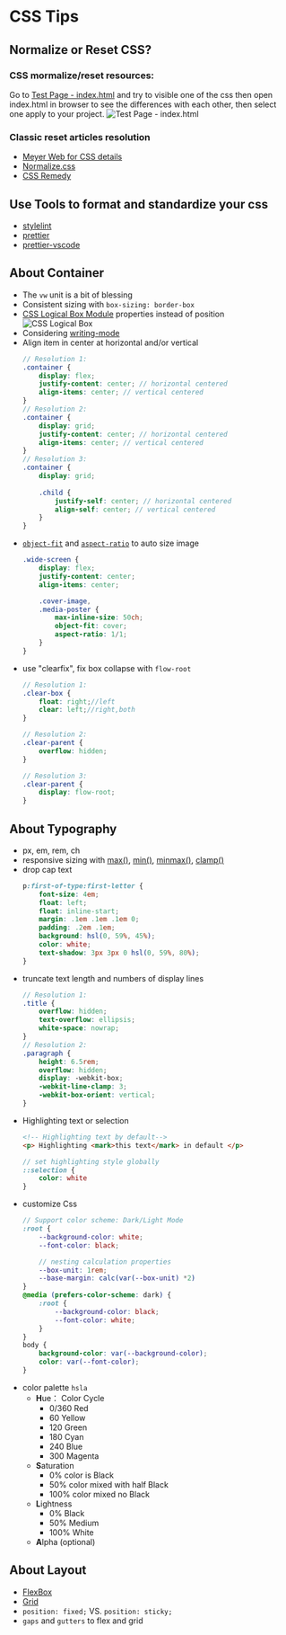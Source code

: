 # CSS Tips

## Normalize or Reset CSS?
### CSS mormalize/reset resources:
Go to [Test Page - index.html](./test-page/index.html) and try to visible one of the css then open index.html in browser to see the differences with each other, then select one apply to your project.
![Test Page - index.html](./assets/test%20page.png)
### Classic reset articles resolution
- [Meyer Web for CSS details](https://meyerweb.com/)
- [Normalize.css](https://necolas.github.io/normalize.css/)
- [CSS Remedy](https://github.com/jensimmons/cssremedy)

## Use Tools to format and standardize your css
- [stylelint](https://stylelint.io/)
- [prettier](https://prettier.io/)
- [prettier-vscode](https://github.com/prettier/prettier-vscode)

## About Container
- The `vw` unit is a bit of blessing
- Consistent sizing with `box-sizing: border-box`
- [CSS Logical Box Module](https://elad.medium.com/new-css-logical-properties-bc6945311ce7) properties instead of position
    ![CSS Logical Box](./assets/CSS%20Logical%20Box.png)
- Considering [writing-mode](https://developer.mozilla.org/en-US/docs/Web/CSS/writing-mode)
- Align item in center at horizontal and/or vertical
    ```SCSS
    // Resolution 1:
    .container {
        display: flex;
        justify-content: center; // horizontal centered
        align-items: center; // vertical centered
    }
    // Resolution 2:
    .container {
        display: grid;
        justify-content: center; // horizontal centered
        align-items: center; // vertical centered
    }
    // Resolution 3:
    .container {
        display: grid;
        
        .child {
            justify-self: center; // horizontal centered
            align-self: center; // vertical centered
        }
    }
    ```
- [`object-fit`](https://developer.mozilla.org/en-US/docs/Web/CSS/object-fit?qs=object-fit) and [`aspect-ratio`](https://developer.mozilla.org/en-US/docs/Web/CSS/aspect-ratio?qs=asp) to auto size image
    ```SCSS
    .wide-screen {
        display: flex;
        justify-content: center;
        align-items: center;

        .cover-image,
        .media-poster {
            max-inline-size: 50ch;
            object-fit: cover;
            aspect-ratio: 1/1;
        }
    }
    ```
- use "clearfix", fix box collapse with `flow-root`
    ```SCSS
    // Resolution 1:
    .clear-box {
        float: right;//left
        clear: left;//right,both
    }

    // Resolution 2:
    .clear-parent {
        overflow: hidden;
    }

    // Resolution 3:
    .clear-parent {
        display: flow-root;
    }
    ```

##  About Typography
- px, em, rem, ch
- responsive sizing with [max()](https://developer.mozilla.org/en-US/docs/Web/CSS/max), [min()](https://developer.mozilla.org/en-US/docs/Web/CSS/min), [minmax()](https://developer.mozilla.org/en-US/docs/Web/CSS/minmax), [clamp()](https://developer.mozilla.org/en-US/docs/Web/CSS/clamp)
- drop cap text
    ```SCSS
    p:first-of-type:first-letter {
        font-size: 4em;
        float: left;
        float: inline-start;
        margin: .1em .1em .1em 0;
        padding: .2em .1em;
        background: hsl(0, 59%, 45%);
        color: white;
        text-shadow: 3px 3px 0 hsl(0, 59%, 80%);
    }
    ```
- truncate text length and numbers of display lines
    ```SCSS
    // Resolution 1:
    .title {
        overflow: hidden;
        text-overflow: ellipsis;
        white-space: nowrap;
    }
    // Resolution 2:
    .paragraph {
        height: 6.5rem;
        overflow: hidden;
        display: -webkit-box;
        -webkit-line-clamp: 3;
        -webkit-box-orient: vertical;
    }
    ```
- Highlighting text or selection
    ```HTML
    <!-- Highlighting text by default-->
    <p> Highlighting <mark>this text</mark> in default </p>
    ```
    ```SCSS
    // set highlighting style globally
    ::selection {
        color: white
    }
    ```
- customize Css
    ```SCSS
    // Support color scheme: Dark/Light Mode
    :root {
        --background-color: white;
        --font-color: black;

        // nesting calculation properties
        --box-unit: 1rem;
        --base-margin: calc(var(--box-unit) *2)
    }
    @media (prefers-color-scheme: dark) {
        :root {
            --background-color: black;
            --font-color: white;
        }
    }
    body {
        background-color: var(--background-color);
        color: var(--font-color);
    }
    ```
- color palette `hsla`
    - **H**ue： Color Cycle
        - 0/360 Red
        - 60 Yellow
        - 120 Green
        - 180 Cyan
        - 240 Blue
        - 300 Magenta
    - **S**aturation
        - 0% color is Black
        - 50% color mixed with half Black
        - 100% color mixed no Black
    - **L**ightness
        - 0% Black
        - 50% Medium
        - 100% White
    - **A**lpha (optional)

## About Layout
- [FlexBox](https://developer.mozilla.org/en-US/docs/Web/CSS/CSS_Flexible_Box_Layout/Basic_Concepts_of_Flexbox)
- [Grid](https://developer.mozilla.org/en-US/docs/Web/CSS/CSS_Grid_Layout/Basic_Concepts_of_Grid_Layout)
- `position: fixed;` VS. `position: sticky;`
- `gaps` and `gutters` to flex and grid